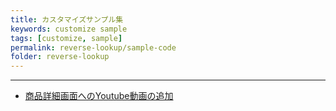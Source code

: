 ```yaml
---
title: カスタマイズサンプル集
keywords: customize sample
tags: [customize, sample]
permalink: reverse-lookup/sample-code
folder: reverse-lookup
---
```



---

- [商品詳細画面へのYoutube動画の追加](/reverse-lookup/sample-code/add-youtube-to-product-detail)
